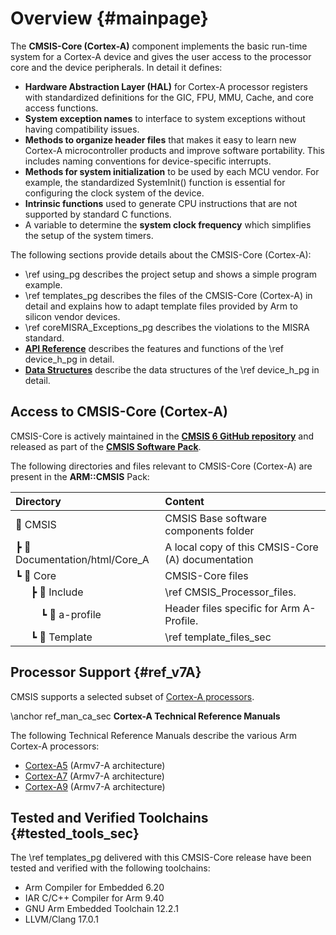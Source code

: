 # Overview {#mainpage}

The **CMSIS-Core (Cortex-A)** component implements the basic run-time system for a Cortex-A device and gives the user access to the processor core and the device peripherals.
In detail it defines:

 - **Hardware Abstraction Layer (HAL)** for Cortex-A processor registers with standardized  definitions for the GIC, FPU, MMU, Cache, and core access functions.
 - **System exception names** to interface to system exceptions without having compatibility issues.
 - **Methods to organize header files** that makes it easy to learn new Cortex-A microcontroller products and improve software portability. This includes naming conventions for device-specific interrupts.
 - **Methods for system initialization** to be used by each MCU vendor. For example, the standardized SystemInit() function is essential for configuring the clock system of the device.
 - **Intrinsic functions** used to generate CPU instructions that are not supported by standard C functions.
 - A variable to determine the **system clock frequency** which simplifies the setup of the system timers.

The following sections provide details about the CMSIS-Core (Cortex-A):

 - \ref using_pg describes the project setup and shows a simple program example.
 - \ref templates_pg describes the files of the CMSIS-Core (Cortex-A) in detail and explains how to adapt template files provided by Arm to silicon vendor devices.
 - \ref coreMISRA_Exceptions_pg describes the violations to the MISRA standard.
 - [**API Reference**](modules.html) describes the features and functions of the \ref device_h_pg in detail.
 - [**Data Structures**](annotated.html) describe the data structures of the \ref device_h_pg in detail.

## Access to CMSIS-Core (Cortex-A)

CMSIS-Core is actively maintained in the [**CMSIS 6 GitHub repository**](https://github.com/ARM-software/CMSIS_6) and released as part of the [**CMSIS Software Pack**](../General/cmsis_pack.html).

The following directories and files relevant to CMSIS-Core (Cortex-A) are present in the **ARM::CMSIS** Pack:

Directory                         | Content
:---------------------------------|:------------------------------------------------------------------------
📂 CMSIS                          | CMSIS Base software components folder
 ┣ 📂 Documentation/html/Core_A   | A local copy of this CMSIS-Core (A) documentation
 ┗ 📂 Core                        | CMSIS-Core files
 &emsp;&nbsp; ┣ 📂 Include        | \ref CMSIS_Processor_files.
 &emsp;&emsp;&nbsp; ┗ 📂 a-profile| Header files specific for Arm A-Profile.
 &emsp;&nbsp; ┗ 📂 Template       | \ref template_files_sec

## Processor Support {#ref_v7A}

CMSIS supports a selected subset of [Cortex-A processors](https://www.arm.com/products/silicon-ip-cpu?families=cortex-m&showall=true).

\anchor ref_man_ca_sec
**Cortex-A Technical Reference Manuals**

The following Technical Reference Manuals describe the various Arm Cortex-A processors:

 - [Cortex-A5](https://developer.arm.com/documentation/ddi0433) (Armv7-A architecture)
 - [Cortex-A7](https://developer.arm.com/documentation/ddi0464) (Armv7-A architecture)
 - [Cortex-A9](https://developer.arm.com/documentation/100511) (Armv7-A architecture)

## Tested and Verified Toolchains {#tested_tools_sec}

The \ref templates_pg delivered with this CMSIS-Core release have been tested and verified with the following toolchains:

 - Arm Compiler for Embedded 6.20
 - IAR C/C++ Compiler for Arm 9.40
 - GNU Arm Embedded Toolchain 12.2.1
 - LLVM/Clang 17.0.1
